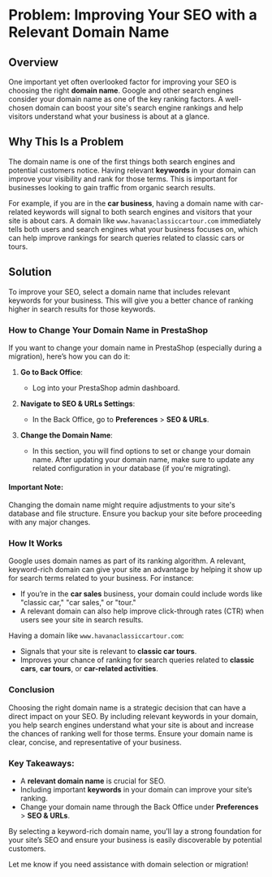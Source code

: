 # Problem: Improving Your SEO with a Relevant Domain Name

## Overview

One important yet often overlooked factor for improving your SEO is choosing the right **domain name**. Google and other search engines consider your domain name as one of the key ranking factors. A well-chosen domain can boost your site's search engine rankings and help visitors understand what your business is about at a glance.

## Why This Is a Problem

The domain name is one of the first things both search engines and potential customers notice. Having relevant **keywords** in your domain can improve your visibility and rank for those terms. This is important for businesses looking to gain traffic from organic search results.

For example, if you are in the **car business**, having a domain name with car-related keywords will signal to both search engines and visitors that your site is about cars. A domain like `www.havanaclassiccartour.com` immediately tells both users and search engines what your business focuses on, which can help improve rankings for search queries related to classic cars or tours.

## Solution

To improve your SEO, select a domain name that includes relevant keywords for your business. This will give you a better chance of ranking higher in search results for those keywords.

### How to Change Your Domain Name in PrestaShop

If you want to change your domain name in PrestaShop (especially during a migration), here’s how you can do it:

1. **Go to Back Office**:
   - Log into your PrestaShop admin dashboard.

2. **Navigate to SEO & URLs Settings**:
   - In the Back Office, go to **Preferences** > **SEO & URLs**.

3. **Change the Domain Name**:
   - In this section, you will find options to set or change your domain name. After updating your domain name, make sure to update any related configuration in your database (if you're migrating).

#### Important Note:
Changing the domain name might require adjustments to your site's database and file structure. Ensure you backup your site before proceeding with any major changes.

### How It Works

Google uses domain names as part of its ranking algorithm. A relevant, keyword-rich domain can give your site an advantage by helping it show up for search terms related to your business. For instance:
- If you’re in the **car sales** business, your domain could include words like "classic car," "car sales," or "tour."
- A relevant domain can also help improve click-through rates (CTR) when users see your site in search results.

Having a domain like `www.havanaclassiccartour.com`:
- Signals that your site is relevant to **classic car tours**.
- Improves your chance of ranking for search queries related to **classic cars**, **car tours**, or **car-related activities**.

### Conclusion

Choosing the right domain name is a strategic decision that can have a direct impact on your SEO. By including relevant keywords in your domain, you help search engines understand what your site is about and increase the chances of ranking well for those terms. Ensure your domain name is clear, concise, and representative of your business.

### Key Takeaways:
- A **relevant domain name** is crucial for SEO.
- Including important **keywords** in your domain can improve your site’s ranking.
- Change your domain name through the Back Office under **Preferences** > **SEO & URLs**.

By selecting a keyword-rich domain name, you’ll lay a strong foundation for your site’s SEO and ensure your business is easily discoverable by potential customers.

Let me know if you need assistance with domain selection or migration!
